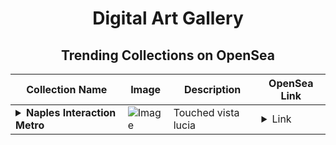 <div align="center">

# Digital Art Gallery

## Trending Collections on OpenSea

| Collection Name                       | Image                                                                                     | Description                       | OpenSea Link                                                                                          |
|---------------------------------------|-------------------------------------------------------------------------------------------|-----------------------------------|--------------------------------------------------------------------------------------------------------|
| **<details><summary>Naples Interaction Metro</summary></details>** | ![Image](https://i.seadn.io/s/raw/files/d1b83feea0c31fda95eff91da5369e97.jpg?w=500&auto=format?w=200&auto=format) | Touched vista lucia | <details><summary>Link</summary>[Naples Interaction Metro](https://opensea.io/collection/naples-interaction-metro)</details> |

</div>